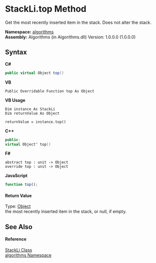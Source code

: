 # StackLi.top Method 
 

Get the most recently inserted item in the stack. Does not alter the stack.

**Namespace:**&nbsp;<a href="82f88b43-fdc9-bc99-9558-75fce96d448f">algorithms</a><br />**Assembly:**&nbsp;Algorithms (in Algorithms.dll) Version: 1.0.0.0 (1.0.0.0)

## Syntax

**C#**<br />
``` C#
public virtual Object top()
```

**VB**<br />
``` VB
Public Overridable Function top As Object
```

**VB Usage**<br />
``` VB Usage
Dim instance As StackLi
Dim returnValue As Object

returnValue = instance.top()
```

**C++**<br />
``` C++
public:
virtual Object^ top()
```

**F#**<br />
``` F#
abstract top : unit -> Object 
override top : unit -> Object 
```

**JavaScript**<br />
``` JavaScript
function top();
```


#### Return Value
Type: <a href="http://msdn2.microsoft.com/en-us/library/e5kfa45b" target="_blank">Object</a><br />the most recently inserted item in the stack, or null, if empty.

## See Also


#### Reference
<a href="f50a879f-1078-f436-0dc0-060e73da3c39">StackLi Class</a><br /><a href="82f88b43-fdc9-bc99-9558-75fce96d448f">algorithms Namespace</a><br />